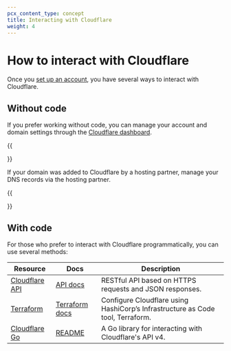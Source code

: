 ```yaml
---
pcx_content_type: concept
title: Interacting with Cloudflare
weight: 4
---
```


# How to interact with Cloudflare

Once you [set up an account](/fundamentals/account-and-billing/account-setup/), you have several ways to interact with Cloudflare.

## Without code

If you prefer working without code, you can manage your account and domain settings through the [Cloudflare dashboard](https://dash.cloudflare.com/login).

{{<Aside type="note">}}

If your domain was added to Cloudflare by a hosting partner, manage your DNS records via the hosting partner.

{{</Aside>}}

## With code

For those who prefer to interact with Cloudflare programmatically, you can use several methods:

| Resource                                                                               | Docs                                                         | Description                                                                    |
| -------------------------------------------------------------------------------------- | ------------------------------------------------------------ | ------------------------------------------------------------------------------ |
| [Cloudflare API](https://api.cloudflare.com/#getting-started-endpoints)                | [API docs](/api/)                                            | RESTful API based on HTTPS requests and JSON responses.                        |
| [Terraform](https://registry.terraform.io/providers/cloudflare/cloudflare/latest/docs) | [Terraform docs](/terraform/)                                | Configure Cloudflare using HashiCorp’s Infrastructure as Code tool, Terraform. |
| [Cloudflare Go](https://github.com/cloudflare/cloudflare-go)                           | [README](https://github.com/cloudflare/cloudflare-go#readme) | A Go library for interacting with Cloudflare's API v4.                         |
